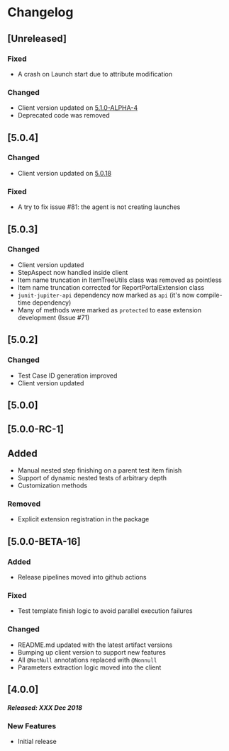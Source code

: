 # Changelog

## [Unreleased]
### Fixed
- A crash on Launch start due to attribute modification
### Changed
- Client version updated on [5.1.0-ALPHA-4](https://github.com/reportportal/client-java/releases/tag/5.1.0-ALPHA-4)
- Deprecated code was removed

## [5.0.4]
### Changed 
- Client version updated on [5.0.18](https://github.com/reportportal/client-java/releases/tag/5.0.18)
### Fixed
- A try to fix issue #81: the agent is not creating launches

## [5.0.3]
### Changed 
- Client version updated
- StepAspect now handled inside client
- Item name truncation in ItemTreeUtils class was removed as pointless
- Item name truncation corrected for ReportPortalExtension class
- `junit-jupiter-api` dependency now marked as `api` (it's now compile-time dependency)
- Many of methods were marked as `protected` to ease extension development (Issue #71)  

## [5.0.2]
### Changed 
- Test Case ID generation improved
- Client version updated

## [5.0.0]

## [5.0.0-RC-1]
## Added
- Manual nested step finishing on a parent test item finish
- Support of dynamic nested tests of arbitrary depth
- Customization methods

### Removed
- Explicit extension registration in the package

## [5.0.0-BETA-16]
### Added
- Release pipelines moved into github actions
### Fixed
- Test template finish logic to avoid parallel execution failures
### Changed
- README.md updated with the latest artifact versions
- Bumping up client version to support new features
- All `@NotNull` annotations replaced with `@Nonnull`
- Parameters extraction logic moved into the client

## [4.0.0]
##### Released: XXX Dec 2018

### New Features
* Initial release
